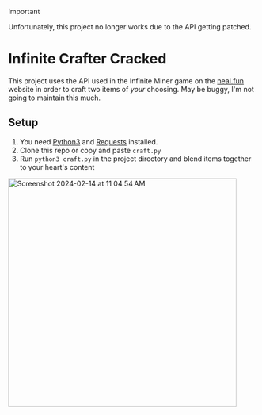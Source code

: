 > [!IMPORTANT]
> Unfortunately, this project no longer works due to the API getting patched.

# Infinite Crafter Cracked

This project uses the API used in the Infinite Miner game on the [neal.fun](https://neal.fun/) website in order to craft two items of _your_ choosing. May be buggy, I'm not going to maintain this much.

## Setup

1. You need [Python3](https://www.python.org/) and [Requests](https://pypi.org/project/requests/) installed.
2. Clone this repo or copy and paste `craft.py`
3. Run `python3 craft.py` in the project directory and blend items together to your heart's content

<img width="461" alt="Screenshot 2024-02-14 at 11 04 54 AM" src="https://github.com/lia-07/infinite-crafter-cracked/assets/107384739/7e85d2e2-db1d-4822-a1a8-b1646b46dee3">
